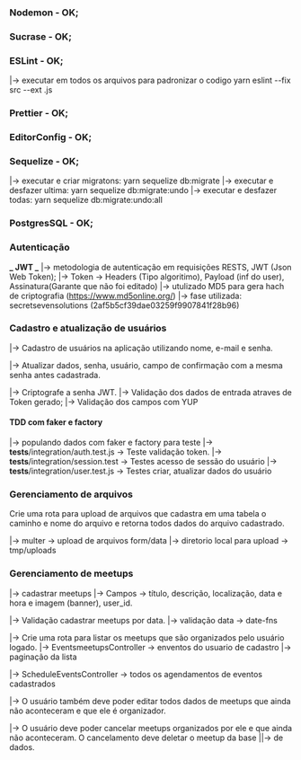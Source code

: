 ### Nodemon - OK;

### Sucrase - OK;

### ESLint - OK;

|-> executar em todos os arquivos para padronizar o codigo
yarn eslint --fix src --ext .js

### Prettier - OK;

### EditorConfig - OK;

### Sequelize - OK;

|-> executar e criar migratons: yarn sequelize db:migrate
|-> executar e desfazer ultima: yarn sequelize db:migrate:undo
|-> executar e desfazer todas: yarn sequelize db:migrate:undo:all

### PostgresSQL - OK;

### Autenticação

**_ JWT _**
|-> metodologia de autenticação em requisições RESTS, JWT (Json Web Token);
|-> Token -> Headers (Tipo algoritimo), Payload (inf do user), Assinatura(Garante que não foi editado)
|-> utulizado MD5 para gera hach de criptografia (https://www.md5online.org/)
|-> fase utilizada: secretsevensolutions (2af5b5cf39dae03259f9907841f28b96)

### Cadastro e atualização de usuários

|-> Cadastro de usuários na aplicação utilizando nome, e-mail e senha.

|-> Atualizar dados, senha, usuário, campo de confirmação com a mesma senha antes cadastrada.

|-> Criptografe a senha JWT.
|-> Validação dos dados de entrada atraves de Token gerado;
|-> Validação dos campos com YUP

#### TDD com faker e factory

|-> populando dados com faker e factory para teste
|-> **tests**/integration/auth.test.js -> Teste validação token.
|-> **tests**/integration/session.test -> Testes acesso de sessão do usuário
|-> **tests**/integration/user.test.js -> Testes criar, atualizar dados do usuário

### Gerenciamento de arquivos

Crie uma rota para upload de arquivos que cadastra em uma tabela o caminho e nome do arquivo e retorna todos dados do arquivo cadastrado.

|-> multer -> upload de arquivos form/data
|-> diretorio local para upload -> tmp/uploads

### Gerenciamento de meetups

|-> cadastrar meetups
|-> Campos -> título, descrição, localização, data e hora e imagem (banner), user_id.

|-> Validação cadastrar meetups por data.
|-> validação data -> date-fns

|-> Crie uma rota para listar os meetups que são organizados pelo usuário logado.
|-> EventsmeetupsController -> enventos do usuario de cadastro
|-> paginação da lista

|-> ScheduleEventsController -> todos os agendamentos de eventos cadastrados

|-> O usuário também deve poder editar todos dados de meetups que ainda não aconteceram e que ele é organizador.

|-> O usuário deve poder cancelar meetups organizados por ele e que ainda não aconteceram. O cancelamento deve deletar o meetup da base ||-> de dados.

